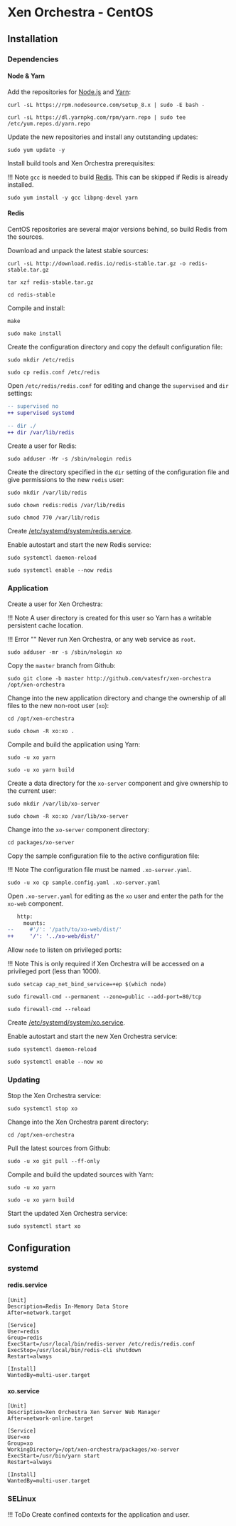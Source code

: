 # Xen Orchestra - CentOS

## Installation

### Dependencies

#### Node & Yarn

Add the repositories for [Node.js](https://nodejs.org/) and [Yarn](https://yarnpkg.com/):

```shell
curl -sL https://rpm.nodesource.com/setup_8.x | sudo -E bash -
```

```shell
curl -sL https://dl.yarnpkg.com/rpm/yarn.repo | sudo tee /etc/yum.repos.d/yarn.repo
```

Update the new repositories and install any outstanding updates:

```shell
sudo yum update -y
```

Install build tools and Xen Orchestra prerequisites:

!!! Note
    `gcc` is needed to build [Redis](https://redis.io/). This can be skipped if Redis is already installed.

```shell
sudo yum install -y gcc libpng-devel yarn
```

#### Redis

CentOS repositories are several major versions behind, so build Redis from the sources.

Download and unpack the latest stable sources:

```shell
curl -sL http://download.redis.io/redis-stable.tar.gz -o redis-stable.tar.gz
```

```shell
tar xzf redis-stable.tar.gz
```

```shell
cd redis-stable
```

Compile and install:

```shell
make
```

```shell
sudo make install
```

Create the configuration directory and copy the default configuration file:

```shell
sudo mkdir /etc/redis
```

```shell
sudo cp redis.conf /etc/redis
```

Open `/etc/redis/redis.conf` for editing and change the `supervised` and `dir` settings:

```diff
-- supervised no
++ supervised systemd

-- dir ./
++ dir /var/lib/redis
```

Create a user for Redis:

```shell
sudo adduser -Mr -s /sbin/nologin redis
```

Create the directory specified in the `dir` setting of the configuration file and give permissions to the new `redis` user:

```shell
sudo mkdir /var/lib/redis
```

```shell
sudo chown redis:redis /var/lib/redis
```

```shell
sudo chmod 770 /var/lib/redis
```

Create [/etc/systemd/system/redis.service](#redisservice).

Enable autostart and start the new Redis service:

```shell
sudo systemctl daemon-reload
```

```shell
sudo systemctl enable --now redis
```

### Application

Create a user for Xen Orchestra:

!!! Note
    A user directory is created for this user so Yarn has a writable persistent cache location.

!!! Error ""
    Never run Xen Orchestra, or any web service as `root`.

```shell
sudo adduser -mr -s /sbin/nologin xo
```

Copy the `master` branch from Github:

```shell
sudo git clone -b master http://github.com/vatesfr/xen-orchestra /opt/xen-orchestra
```

Change into the new application directory and change the ownership of all files to the new non-root user (`xo`):

```shell
cd /opt/xen-orchestra
```

```shell
sudo chown -R xo:xo .
```

Compile and build the application using Yarn:

```shell
sudo -u xo yarn
```

```shell
sudo -u xo yarn build
```

Create a data directory for the `xo-server` component and give ownership to the current user:

```shell
sudo mkdir /var/lib/xo-server
```

```shell
sudo chown -R xo:xo /var/lib/xo-server
```

Change into the `xo-server` component directory:

```shell
cd packages/xo-server
```

Copy the sample configuration file to the active configuration file:

!!! Note
        The configuration file must be named `.xo-server.yaml`.

```shell
sudo -u xo cp sample.config.yaml .xo-server.yaml
```

Open `.xo-server.yaml` for editing as the `xo` user and enter the path for the `xo-web` component.

```diff
   http:
     mounts:
--     #'/': '/path/to/xo-web/dist/'
++     '/': '../xo-web/dist/'
```

Allow `node` to listen on privileged ports:

!!! Note
        This is only required if Xen Orchestra will be accessed on a privileged port (less than 1000).

```shell
sudo setcap cap_net_bind_service=+ep $(which node)
```

```shell
sudo firewall-cmd --permanent --zone=public --add-port=80/tcp
```

```shell
sudo firewall-cmd --reload
```

Create [/etc/systemd/system/xo.service](#xoservice).

Enable autostart and start the new Xen Orchestra service:

```shell
sudo systemctl daemon-reload
```

```shell
sudo systemctl enable --now xo
```

### Updating

Stop the Xen Orchestra service:

```shell
sudo systemctl stop xo
```

Change into the Xen Orchestra parent directory:

```shell
cd /opt/xen-orchestra
```

Pull the latest sources from Github:

```shell
sudo -u xo git pull --ff-only
```

Compile and build the updated sources with Yarn:

```shell
sudo -u xo yarn
```

```shell
sudo -u xo yarn build
```

Start the updated Xen Orchestra service:

```shell
sudo systemctl start xo
```

## Configuration

### systemd

#### redis.service

```shell
[Unit]
Description=Redis In-Memory Data Store
After=network.target

[Service]
User=redis
Group=redis
ExecStart=/usr/local/bin/redis-server /etc/redis/redis.conf
ExecStop=/usr/local/bin/redis-cli shutdown
Restart=always

[Install]
WantedBy=multi-user.target
```

#### xo.service

```shell
[Unit]
Description=Xen Orchestra Xen Server Web Manager
After=network-online.target

[Service]
User=xo
Group=xo
WorkingDirectory=/opt/xen-orchestra/packages/xo-server
ExecStart=/usr/bin/yarn start
Restart=always

[Install]
WantedBy=multi-user.target
```

### SELinux

!!! ToDo
    Create confined contexts for the application and user.